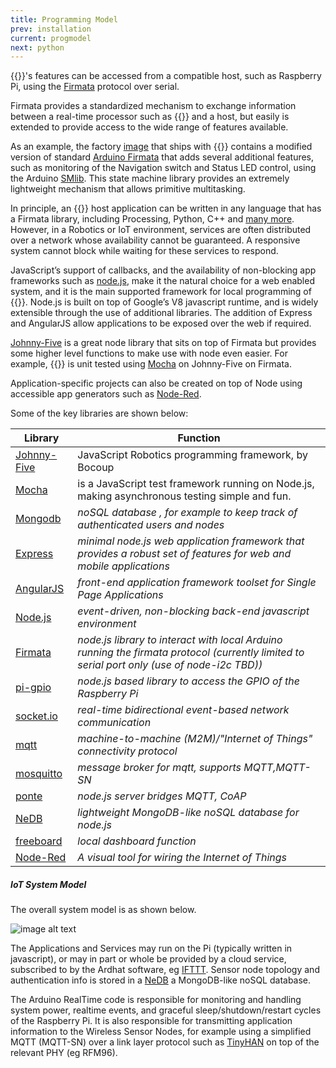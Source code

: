```yaml
---
title: Programming Model
prev: installation
current: progmodel
next: python
---
```


{{<ardhat>}}'s features can be accessed from a compatible host, such as Raspberry Pi, using the [Firmata](https://github.com/firmata/protocol) protocol over serial.

Firmata provides a standardized mechanism to exchange information between a real-time processor such as {{<ardhat>}} and a host, but easily is extended to provide access to the wide range of features available.

As an example, the factory [image](https://github.com/Ardhat/ArdhatFirmata) that ships with {{<ardhat>}} contains a modified version of standard [Arduino Firmata](https://www.arduino.cc/en/Reference/Firmata) that adds several additional features, such as monitoring of the Navigation switch and Status LED control, using the Arduino [SMlib](http://playground.arduino.cc/Code/SMlib). This state machine library provides an extremely lightweight mechanism that allows primitive multitasking.

In principle, an {{<ardhat>}} host application can be written in any language that has a Firmata library, including Processing, Python, C++ and [many more](http://firmata.org/wiki/Download). However, in a Robotics or IoT environment, services are often distributed over a network whose availability cannot be guaranteed. A responsive system cannot  block while  waiting for these services to respond. 

JavaScript’s support of callbacks, and the availability of non-blocking app frameworks such as [node.js](http://nodejs.org/), make it the natural choice for a web enabled system, and it is the main supported framework for local programming of {{<ardhat>}}. Node.js  is built on top of Google’s V8 javascript runtime, and is widely extensible through the use of additional libraries.  The addition of Express and AngularJS allow applications to be exposed over the web if required.

[Johnny-Five](http://johnny-five.io/) is a great node library that sits on top of Firmata but provides some higher level functions to make use with node even easier. For example, {{<ardhat>}} is unit tested using [Mocha](https://mochajs.org/) on Johnny-Five on Firmata. 

Application-specific projects can also be created on top of Node using accessible app generators such as  [Node-Red](http://nodered.org/).

Some of the key libraries are shown below:


**Library** | **Function**
--- | ---
[Johnny-Five](http://johnny-five.io/)| JavaScript Robotics programming framework, by Bocoup
[Mocha](https://mochajs.org/)|is a JavaScript test framework running on Node.js, making asynchronous testing simple and fun.
[Mongodb](http://www.mongodb.org/) | *noSQL database , for example to keep track of authenticated users and nodes* 
[Express](http://expressjs.com/) | *minimal node.js web application framework that provides a robust set of features for web and mobile applications*
[AngularJS](https://angularjs.org/) | *front-end application framework toolset for Single Page Applications*
[Node.js](http://nodejs.org/) | *event-driven, non-blocking back-end javascript environment*
[Firmata](https://github.com/jgautier/firmata) | *node.js library to interact with  local Arduino running the firmata protocol (currently limited to serial port only (use of node-i2c TBD))*
[pi-gpio](https://www.npmjs.com/package/pi-gpio) | *node.js based library to access the GPIO of the Raspberry Pi* 
[socket.io](http://socket.io/) | *real-time bidirectional event-based network communication*
[mqtt](http://mqtt.org/) | *machine-to-machine (M2M)/"Internet of Things" connectivity protocol*
[mosquitto](http://mosquitto.org/) | *message broker for mqtt, supports MQTT,MQTT-SN*
[ponte](https://eclipse.org/ponte/) | *node.js server bridges MQTT, CoAP*
[NeDB](https://github.com/louischatriot/nedb) | *lightweight MongoDB-like noSQL database for node.js*
[freeboard](https://github.com/patchwork-toolkit/patchwork/wiki/Freeboard)  | *local dashboard function*
[Node-Red](http://nodered.org/) | *A visual tool for wiring the Internet of Things*



<div class="note unreleased">
  <h5>IoT System Model </h5>
</div>


The overall system model is as shown below.  

 ![image alt text](/media/IOTmodel.jpg)

The Applications and Services may run on the Pi  (typically written in javascript), or may in part or whole be provided by a cloud service, subscribed to by the Ardhat software, eg [IFTTT](https://ifttt.com/).  Sensor node topology and authentication info is stored in a [NeDB](https://github.com/louischatriot/nedb) a MongoDB-like noSQL database.

The Arduino RealTime code is responsible for monitoring and handling system power, realtime events,  and graceful sleep/shutdown/restart cycles of the Raspberry Pi.  It is also responsible for transmitting application information to the Wireless Sensor Nodes, for example using a simplified MQTT (MQTT-SN) over a link layer protocol such as [TinyHAN](http://www.mike-stirling.com/redmine/projects/tinyhan/) on top of  the relevant PHY (eg RFM96). 
